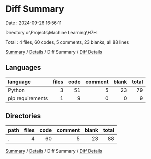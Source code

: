 # Diff Summary

Date : 2024-09-26 16:56:11

Directory c:\\Projects\\Machine Learning\\H7H

Total : 4 files,  60 codes, 5 comments, 23 blanks, all 88 lines

[Summary](results.md) / [Details](details.md) / Diff Summary / [Diff Details](diff-details.md)

## Languages
| language | files | code | comment | blank | total |
| :--- | ---: | ---: | ---: | ---: | ---: |
| Python | 3 | 51 | 5 | 23 | 79 |
| pip requirements | 1 | 9 | 0 | 0 | 9 |

## Directories
| path | files | code | comment | blank | total |
| :--- | ---: | ---: | ---: | ---: | ---: |
| . | 4 | 60 | 5 | 23 | 88 |

[Summary](results.md) / [Details](details.md) / Diff Summary / [Diff Details](diff-details.md)